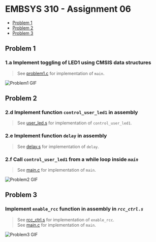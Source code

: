 # EMBSYS 310 - Assignment 06
- [Problem 1](#Problem-1)
- [Problem 2](#Problem-2)
- [Problem 3](#Problem-3)

## Problem 1
### 1.a Implement toggling of LED1 using CMSIS data structures
  > See [problem1.c](problem1.c) for implementation of `main`.

![Problem1 GIF](problem1.gif)


## Problem 2
### 2.d Implement function **`control_user_led1`** in assembly
  > See [user_led.s](user_led.s) for implementation of `control_user_led1`.
### 2.e Implement function **`delay`** in assembly
  > See [delay.s](delay.s) for implementation of `delay`.
### 2.f Call **`control_user_led1`** from a while loop inside *`main`*
  > See [main.c](main.c) for implementation of `main`.

![Problem2 GIF](problem2.gif)


## Problem 3
### Implement **`enable_rcc`** function in assembly in *`rcc_ctrl.s`*
  > See [rcc_ctrl.s](rcc_ctrl.s) for implementation of `enable_rcc`.<br>
  > See [main.c](main.c) for implementation of `main`.

![Problem3 GIF](problem3.gif)